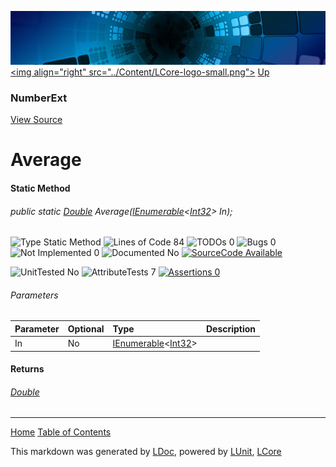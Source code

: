 ![](../Content/LCore-banner-small.png "")
[&lt;img align=&quot;right&quot; src=&quot;../Content/LCore-logo-small.png&quot;&gt;](../../README.md)
[Up](NumberExt.md)

### NumberExt
[View Source](../Extensions/Value%20Types/NumberExt.cs)

# Average

#### Static Method

###### public static [Double](https://msdn.microsoft.com/en-us/library/system.double.aspx) Average(<a href="https://msdn.microsoft.com/en-us/library/78dfe2yb.aspx" alt="" target="_blank">IEnumerable</a>&lt;[Int32](https://msdn.microsoft.com/en-us/library/system.int32.aspx)&gt; In);

![Type Static Method](http://b.repl.ca/v1/Type-Static%20Method-blue.png "") ![Lines of Code 84](http://b.repl.ca/v1/Lines%20of%20Code-84-blue.png "") ![TODOs 0](http://b.repl.ca/v1/TODOs-0-green.png "") ![Bugs 0](http://b.repl.ca/v1/Bugs-0-green.png "") ![Not Implemented 0](http://b.repl.ca/v1/Not%20Implemented-0-green.png "") ![Documented No](http://b.repl.ca/v1/Documented-No-red.png "") [![SourceCode Available](http://b.repl.ca/v1/SourceCode-Available-brightgreen.png "")](../Extensions/Value%20Types/NumberExt.cs#L265)

![UnitTested No](http://b.repl.ca/v1/UnitTested-No-lightgrey.png "") ![AttributeTests 7](http://b.repl.ca/v1/AttributeTests-7-brightgreen.png "") [![Assertions 0](http://b.repl.ca/v1/Assertions-0-lightgrey.png "")](../Extensions/Value%20Types/NumberExt.cs)

###### Parameters

Parameter | Optional | Type | Description
:---  | :---  | :---  | :--- 
In | No | <a href="https://msdn.microsoft.com/en-us/library/78dfe2yb.aspx" alt="" target="_blank">IEnumerable</a>&lt;[Int32](https://msdn.microsoft.com/en-us/library/system.int32.aspx)&gt; | 


#### Returns

###### [Double](https://msdn.microsoft.com/en-us/library/system.double.aspx)



---

[Home](../../README.md) [Table of Contents](../../TableOfContents.md)

This markdown was generated by [LDoc](https://github.com/CodeSingularity/LDoc), powered by [LUnit](https://github.com/CodeSingularity/LUnit), [LCore](https://github.com/CodeSingularity/LCore)
